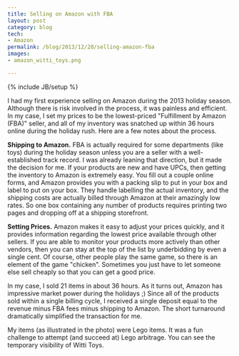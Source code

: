 ```yaml
---
title: Selling on Amazon with FBA
layout: post
category: blog
tech:
- Amazon
permalink: /blog/2013/12/20/selling-amazon-fba
images:
- amazon_witti_toys.png

---
```

{% include JB/setup %}
<div id="node-309" class="node node-blog node-promoted">
  <div class="content clearfix">
    <div class="field field-name-body field-type-text-with-summary field-label-hidden"><div class="field-items"><div class="field-item even"><p>I had my first experience selling on Amazon during the 2013 holiday season. Although there is risk involved in the process, it was painless and efficient. In my case, I set my prices to be the lowest-priced "Fulfillment by Amazon (FBA)" seller, and all of my inventory was snatched up within 36 hours online during the holiday rush. Here are a few notes about the process.</p>
<!--break-->
<p><strong>Shipping to Amazon.</strong> FBA is actually required for some departments (like toys) during the holiday season unless you are a seller with a well-established track record. I was already leaning that direction, but it made the decision for me. If your products are new and have UPCs, then getting the inventory to Amazon is extremely easy. You fill out a couple online forms, and Amazon provides you with a packing slip to put in your box and label to put on your box. They handle labelling the actual inventory, and the shipping costs are actually billed through Amazon at their amazingly low rates. So one box containing any number of products requires printing two pages and dropping off at a shipping storefront.</p>
<p><strong>Setting Prices.</strong> Amazon makes it easy to adjust your prices quickly, and it provides information regarding the lowest price available through other sellers. If you are able to monitor your products more actively than other vendors, then you can stay at the top of the list by underbidding by even a single cent. Of course, other people play the same game, so there is an element of the game "chicken". Sometimes you just have to let someone else sell cheaply so that you can get a good price.</p>
<p>In my case, I sold 21 items in about 36 hours. As it turns out, Amazon has impressive market power during the holidays ;) Since all of the products sold within a single billing cycle, I received a single deposit equal to the revenue minus FBA fees minus shipping to Amazon. The short turnaround dramatically simplified the transaction for me.</p>
<p>My items (as illustrated in the photo) were Lego items. It was a fun challenge to attempt (and succeed at) Lego arbitrage. You can see the temporary visibility of Witti Toys.</p>
</div></div></div>  </div>
</div>
